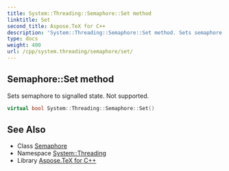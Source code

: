 ```yaml
---
title: System::Threading::Semaphore::Set method
linktitle: Set
second_title: Aspose.TeX for C++
description: 'System::Threading::Semaphore::Set method. Sets semaphore to signalled state. Not supported in C++.'
type: docs
weight: 400
url: /cpp/system.threading/semaphore/set/
---
```

## Semaphore::Set method


Sets semaphore to signalled state. Not supported.

```cpp
virtual bool System::Threading::Semaphore::Set()
```

## See Also

* Class [Semaphore](../)
* Namespace [System::Threading](../../)
* Library [Aspose.TeX for C++](../../../)
